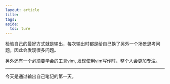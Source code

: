 ```yaml
---
layout: article
title: 
tags: 
aside:
  toc: ture
---
```


检验自己的最好方式就是输出，每次输出时都是给自己换了另外一个场景思考问题，因此会发现很多问题。

<!--more-->

另外还有一个必须要学会的工具vim, 发现使用vim写作时，整个人会更加专注。

---

今天是通过输出自己笔记的第一天。
